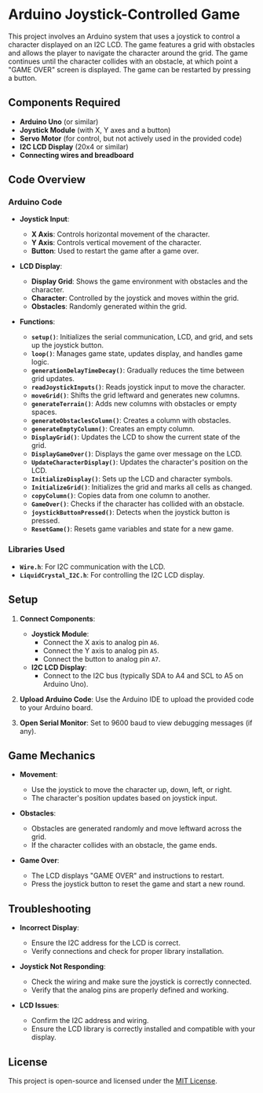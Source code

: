 # Arduino Joystick-Controlled Game

This project involves an Arduino system that uses a joystick to control a character displayed on an I2C LCD. The game features a grid with obstacles and allows the player to navigate the character around the grid. The game continues until the character collides with an obstacle, at which point a "GAME OVER" screen is displayed. The game can be restarted by pressing a button.

## Components Required

- **Arduino Uno** (or similar)
- **Joystick Module** (with X, Y axes and a button)
- **Servo Motor** (for control, but not actively used in the provided code)
- **I2C LCD Display** (20x4 or similar)
- **Connecting wires and breadboard**

## Code Overview

### Arduino Code

- **Joystick Input**:
  - **X Axis**: Controls horizontal movement of the character.
  - **Y Axis**: Controls vertical movement of the character.
  - **Button**: Used to restart the game after a game over.

- **LCD Display**:
  - **Display Grid**: Shows the game environment with obstacles and the character.
  - **Character**: Controlled by the joystick and moves within the grid.
  - **Obstacles**: Randomly generated within the grid.

- **Functions**:
  - **`setup()`**: Initializes the serial communication, LCD, and grid, and sets up the joystick button.
  - **`loop()`**: Manages game state, updates display, and handles game logic.
  - **`generationDelayTimeDecay()`**: Gradually reduces the time between grid updates.
  - **`readJoystickInputs()`**: Reads joystick input to move the character.
  - **`moveGrid()`**: Shifts the grid leftward and generates new columns.
  - **`generateTerrain()`**: Adds new columns with obstacles or empty spaces.
  - **`generateObstaclesColumn()`**: Creates a column with obstacles.
  - **`generateEmptyColumn()`**: Creates an empty column.
  - **`DisplayGrid()`**: Updates the LCD to show the current state of the grid.
  - **`DisplayGameOver()`**: Displays the game over message on the LCD.
  - **`UpdateCharacterDisplay()`**: Updates the character's position on the LCD.
  - **`InitializeDisplay()`**: Sets up the LCD and character symbols.
  - **`InitializeGrid()`**: Initializes the grid and marks all cells as changed.
  - **`copyColumn()`**: Copies data from one column to another.
  - **`GameOver()`**: Checks if the character has collided with an obstacle.
  - **`joystickButtonPressed()`**: Detects when the joystick button is pressed.
  - **`ResetGame()`**: Resets game variables and state for a new game.

### Libraries Used

- **`Wire.h`**: For I2C communication with the LCD.
- **`LiquidCrystal_I2C.h`**: For controlling the I2C LCD display.

## Setup

1. **Connect Components**:
   - **Joystick Module**:
     - Connect the X axis to analog pin `A6`.
     - Connect the Y axis to analog pin `A5`.
     - Connect the button to analog pin `A7`.
   - **I2C LCD Display**:
     - Connect to the I2C bus (typically SDA to A4 and SCL to A5 on Arduino Uno).

2. **Upload Arduino Code**: Use the Arduino IDE to upload the provided code to your Arduino board.

3. **Open Serial Monitor**: Set to 9600 baud to view debugging messages (if any).

## Game Mechanics

- **Movement**:
  - Use the joystick to move the character up, down, left, or right.
  - The character's position updates based on joystick input.

- **Obstacles**:
  - Obstacles are generated randomly and move leftward across the grid.
  - If the character collides with an obstacle, the game ends.

- **Game Over**:
  - The LCD displays "GAME OVER" and instructions to restart.
  - Press the joystick button to reset the game and start a new round.

## Troubleshooting

- **Incorrect Display**:
  - Ensure the I2C address for the LCD is correct.
  - Verify connections and check for proper library installation.

- **Joystick Not Responding**:
  - Check the wiring and make sure the joystick is correctly connected.
  - Verify that the analog pins are properly defined and working.

- **LCD Issues**:
  - Confirm the I2C address and wiring.
  - Ensure the LCD library is correctly installed and compatible with your display.

## License

This project is open-source and licensed under the [MIT License](https://opensource.org/licenses/MIT).
